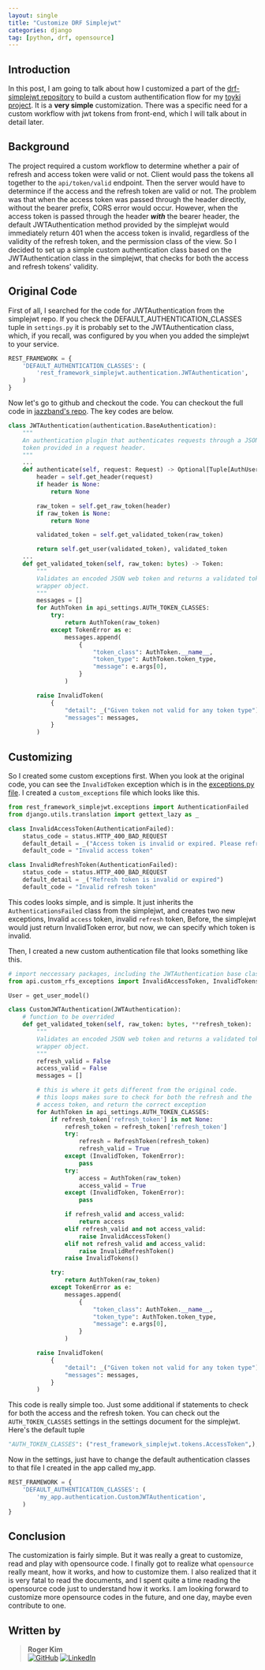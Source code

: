 ```yaml
---
layout: single
title: "Customize DRF Simplejwt"
categories: django 
tag: [python, drf, opensource] 
---
```

## Introduction 
In this post, I am going to talk about how I customized a part of the [drf-simplejwt repository](https://github.com/jazzband/djangorestframework-simplejwt) to build a custom authentification flow for my [toyki project](https://toyki-homepage.vercel.app/). It is a **very simple** customization. There was a specific need for a custom workflow with jwt tokens from front-end, which I will talk about in detail later.

## Background
The project required a custom workflow to determine whether a pair of refresh and access token were valid or not. Client would pass the tokens all together to the `api/token/valid` endpoint. Then the server would have to determince if the access and the refresh token are valid or not. The problem was that when the access token was passed through the header directly, without the bearer prefix, CORS error would occur. However, when the access token is passed through the header ***with*** the bearer header, the default JWTAuthentication method provided by the simplejwt would immediately return 401 when the access token is invalid, regardless of the validity of the refresh token, and the permission class of the view. So I decided to set up a simple custom authentication class based on the JWTAuthentication class in the simplejwt, that checks for both the access and refresh tokens' validity.

## Original Code
First of all, I searched for the code for JWTAuthentication from the simplejwt repo. If you check the DEFAULT_AUTHENTICATION_CLASSES tuple in `settings.py` it is probably set to the JWTAuthentication class, which, if you recall, was configured by you when you added the simplejwt to your service.
```python
REST_FRAMEWORK = {
    'DEFAULT_AUTHENTICATION_CLASSES': (
        'rest_framework_simplejwt.authentication.JWTAuthentication',
    )
}
```
Now let's go to github and checkout the code. You can checkout the full code in [jazzband's repo](https://github.com/jazzband/djangorestframework-simplejwt/blob/master/rest_framework_simplejwt/authentication.py). The key codes are below.
```python
class JWTAuthentication(authentication.BaseAuthentication):
    """
    An authentication plugin that authenticates requests through a JSON web
    token provided in a request header.
    """
    ...
    def authenticate(self, request: Request) -> Optional[Tuple[AuthUser, Token]]:
        header = self.get_header(request)
        if header is None:
            return None

        raw_token = self.get_raw_token(header)
        if raw_token is None:
            return None

        validated_token = self.get_validated_token(raw_token)

        return self.get_user(validated_token), validated_token
    ...
    def get_validated_token(self, raw_token: bytes) -> Token:
        """
        Validates an encoded JSON web token and returns a validated token
        wrapper object.
        """
        messages = []
        for AuthToken in api_settings.AUTH_TOKEN_CLASSES:
            try:
                return AuthToken(raw_token)
            except TokenError as e:
                messages.append(
                    {
                        "token_class": AuthToken.__name__,
                        "token_type": AuthToken.token_type,
                        "message": e.args[0],
                    }
                )

        raise InvalidToken(
            {
                "detail": _("Given token not valid for any token type"),
                "messages": messages,
            }
        )
```

## Customizing
So I created some custom exceptions first. When you look at the original code, you can see the `InvalidToken` exception which is in the [exceptions.py file](https://github.com/jazzband/djangorestframework-simplejwt/blob/master/rest_framework_simplejwt/exceptions.py). I created a `custom_exceptions` file which looks like this.
```python
from rest_framework_simplejwt.exceptions import AuthenticationFailed
from django.utils.translation import gettext_lazy as _

class InvalidAccessToken(AuthenticationFailed):
    status_code = status.HTTP_400_BAD_REQUEST
    default_detail = _("Access token is invalid or expired. Please refresh using refresh token")
    default_code = "Invalid access token"

class InvalidRefreshToken(AuthenticationFailed):
    status_code = status.HTTP_400_BAD_REQUEST
    default_detail = _("Refresh token is invalid or expired")
    default_code = "Invalid refresh token"
```
This codes looks simple, and is simple. It just inherits the `AuthenticationsFailed` class from the simplejwt, and creates two new exceptions, Invalid `access` token, invalid `refresh` token, Before, the simplejwt would just return InvalidToken error, but now, we can specify which token is invalid.

Then, I created a new custom authentication file that looks something like this.
```python
# import neccessary packages, including the JWTAuthentication base class
from api.custom_rfs_exceptions import InvalidAccessToken, InvalidTokens, InvalidRefreshToken

User = get_user_model()

class CustomJWTAuthentication(JWTAuthentication):
    # function to be overrided
    def get_validated_token(self, raw_token: bytes, **refresh_token):
        """
        Validates an encoded JSON web token and returns a validated token
        wrapper object.
        """
        refresh_valid = False
        access_valid = False
        messages = []

        # this is where it gets different from the original code.
        # this loops makes sure to check for both the refresh and the
        # access token, and return the correct exception
        for AuthToken in api_settings.AUTH_TOKEN_CLASSES:
            if refresh_token['refresh_token'] is not None:
                refresh_token = refresh_token['refresh_token']
                try:
                    refresh = RefreshToken(refresh_token)
                    refresh_valid = True
                except (InvalidToken, TokenError):
                    pass
                try:
                    access = AuthToken(raw_token)
                    access_valid = True
                except (InvalidToken, TokenError):
                    pass

                if refresh_valid and access_valid:
                    return access
                elif refresh_valid and not access_valid:
                    raise InvalidAccessToken()
                elif not refresh_valid and access_valid:
                    raise InvalidRefreshToken()
                raise InvalidTokens()

            try:
                return AuthToken(raw_token)
            except TokenError as e:                
                messages.append(
                    {
                        "token_class": AuthToken.__name__,
                        "token_type": AuthToken.token_type,
                        "message": e.args[0],
                    }
                )

        raise InvalidToken(
            {
                "detail": _("Given token not valid for any token type"),
                "messages": messages,
            }
        )
```
This code is really simple too. Just some additional if statements to check for both the access and the refresh token. You can check out the `AUTH_TOKEN_CLASSES` settings in the settings document for the simplejwt. Here's the default tuple
```python
"AUTH_TOKEN_CLASSES": ("rest_framework_simplejwt.tokens.AccessToken",),
```

Now in the settings, just have to change the default authentication classes to that file I created in the app called my_app.
```python
REST_FRAMEWORK = {
    'DEFAULT_AUTHENTICATION_CLASSES': (
        'my_app.authentication.CustomJWTAuthentication',
    )
}
```

## Conclusion
The customization is fairly simple. But it was really a great to customize, read and play with opensource code. I finally got to realize what `opensource` really meant, how it works, and how to customize them. I also realized that it is very fatal to read the documents, and I spent quite a time reading the opensource code just to understand how it works. I am looking forward to customize more opensource codes in the future, and one day, maybe even contribute to one.

## Written by
> **Roger Kim**  
> [![GitHub](https://img.shields.io/badge/GitHub-181717?logo=github&logoColor=white)](https://github.com/kmsrogerkim) [![LinkedIn](https://img.shields.io/badge/LinkedIn-0A66C2?logo=linkedin&logoColor=white)](https://www.linkedin.com/in/kmsrogerkim/)



